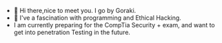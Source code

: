 - 👋 Hi there,nice to meet you. I go by Goraki.
- 👀 I've a fascination with programming and Ethical Hacking.  
- I am currently preparing for the CompTia Security + exam, and want to get into penetration Testing in the future.
<!---
Goraki1994/Goraki1994 is a ✨ special ✨ repository because its `README.md` (this file) appears on your GitHub profile.
You can click the Preview link to take a look at your changes.
--->
